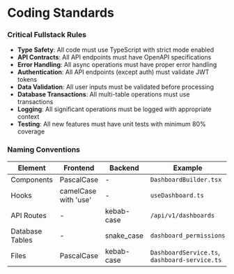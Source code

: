 # Coding Standards

### Critical Fullstack Rules

- **Type Safety**: All code must use TypeScript with strict mode enabled
- **API Contracts**: All API endpoints must have OpenAPI specifications
- **Error Handling**: All async operations must have proper error handling
- **Authentication**: All API endpoints (except auth) must validate JWT tokens
- **Data Validation**: All user inputs must be validated before processing
- **Database Transactions**: All multi-table operations must use transactions
- **Logging**: All significant operations must be logged with appropriate context
- **Testing**: All new features must have unit tests with minimum 80% coverage

### Naming Conventions

| Element | Frontend | Backend | Example |
|---------|----------|---------|---------|
| Components | PascalCase | - | `DashboardBuilder.tsx` |
| Hooks | camelCase with 'use' | - | `useDashboard.ts` |
| API Routes | - | kebab-case | `/api/v1/dashboards` |
| Database Tables | - | snake_case | `dashboard_permissions` |
| Files | PascalCase | kebab-case | `DashboardService.ts`, `dashboard-service.ts` |

